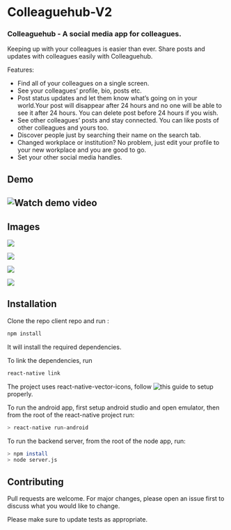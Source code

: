# Colleaguehub-V2

### Colleaguehub - A social media app for colleagues.

Keeping up with your colleagues is easier than ever. Share posts and updates with colleagues easily with Colleaguehub.

Features:
- Find all of your colleagues on a single screen.
- See your colleagues’ profile, bio, posts etc.
- Post status updates and let them know what’s going on in your world.Your post will disappear after 24 hours and no one will be able to see it after 24 hours. You can delete post before 24 hours if you wish.
- See other colleagues’ posts and stay connected. You can like posts of other colleagues and yours too.
- Discover people just by searching their name on the search tab.
- Changed workplace or institution? No problem, just edit your profile to your new workplace and you are good to go.
- Set your other social media handles.


## Demo

![Watch demo video]( https://drive.google.com/file/d/1t9oNr_m1nJp-xG6DB7QlaBMN7Hajo6ub/view?usp=sharing)
---

## Images


![](https://res.cloudinary.com/dmn19/image/upload/v1592759077/Ch1_cmprsd-min.png)

![](https://res.cloudinary.com/dmn19/image/upload/v1592759077/ch2_min-min.png)

![](https://res.cloudinary.com/dmn19/image/upload/v1592759078/ch3-min-min.png)

![](https://res.cloudinary.com/dmn19/image/upload/v1592759078/ch4-min-min.png)

## Installation

Clone the repo client repo and run :

```bash
npm install
```

It will install the required dependencies.

To link the dependencies, run

```bash
react-native link
```
The project uses react-native-vector-icons, follow ![this guide](https://www.npmjs.com/package/react-native-vector-icons) to setup properly.

To run the android app, first setup android studio and open emulator, then from the root of the react-native project run:

```bash
> react-native run-android
```

To run the backend server, from the root of the node app, run:

```bash
> npm install 
> node server.js
```

## Contributing

Pull requests are welcome. For major changes, please open an issue first to discuss what you would like to change.

Please make sure to update tests as appropriate.
